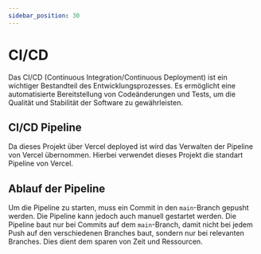 ```yaml
---
sidebar_position: 30
---
```


# CI/CD 
Das CI/CD (Continuous Integration/Continuous Deployment) ist ein wichtiger Bestandteil des Entwicklungsprozesses. Es ermöglicht eine automatisierte Bereitstellung von Codeänderungen und Tests, um die Qualität und Stabilität der Software zu gewährleisten.

## CI/CD Pipeline
Da dieses Projekt über Vercel deployed ist wird das Verwalten der Pipeline von Vercel übernommen. Hierbei verwendet dieses Projekt die standart Pipeline von Vercel. 

## Ablauf der Pipeline
Um die Pipeline zu starten, muss ein Commit in den `main`-Branch gepusht werden. Die Pipeline kann jedoch auch manuell gestartet werden. 
Die Pipeline baut nur bei Commits auf dem `main`-Branch, damit nicht bei jedem Push auf den verschiedenen Branches baut, sondern nur bei relevanten Branches. Dies dient dem sparen von Zeit und Ressourcen. 